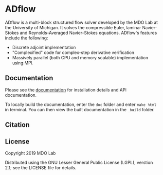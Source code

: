 # ADflow
ADflow is a multi-block structured flow solver developed by the MDO Lab at the University of Michigan.
It solves the compressible Euler, laminar Navier-Stokes and Reynolds-Averaged Navier-Stokes equations.
ADflow's features include the following:

- Discrete adjoint implementation
- "Complexified" code for complex-step derivative verification
- Massively parallel (both CPU and memory scalable) implementation using MPI.

## Documentation
Please see the [documentation](http://mdolab.engin.umich.edu/doc/packages/adflow/doc/index.html) for installation details and API documentation.

To locally build the documentation, enter the `doc` folder and enter `make html` in terminal.
You can then view the built documentation in the `_build` folder.

## Citation

## License
Copyright 2019 MDO Lab

Distributed using the GNU Lesser General Public License (LGPL), verstion 2.1; see
the LICENSE file for details.